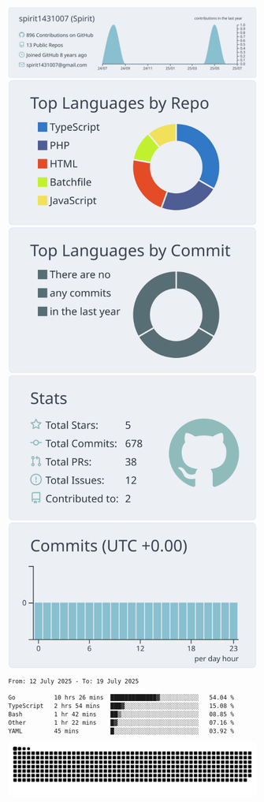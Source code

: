 [![](https://raw.githubusercontent.com/spirit1431007/spirit1431007/master/profile-summary-card-output/nord_bright/0-profile-details.svg)](https://git.io/spiritx)
[![](https://raw.githubusercontent.com/spirit1431007/spirit1431007/master/profile-summary-card-output/nord_bright/1-repos-per-language.svg)](https://git.io/spiritx) [![](https://raw.githubusercontent.com/spirit1431007/spirit1431007/master/profile-summary-card-output/nord_bright/2-most-commit-language.svg)](https://git.io/spiritx)
[![](https://raw.githubusercontent.com/spirit1431007/spirit1431007/master/profile-summary-card-output/nord_bright/3-stats.svg)](https://git.io/spiritx) [![](https://raw.githubusercontent.com/spirit1431007/spirit1431007/master/profile-summary-card-output/nord_bright/4-productive-time.svg)](https://git.io/spiritx)

<!--START_SECTION:waka-->

```txt
From: 12 July 2025 - To: 19 July 2025

Go           10 hrs 26 mins  █████████████▓░░░░░░░░░░░   54.04 %
TypeScript   2 hrs 54 mins   ███▓░░░░░░░░░░░░░░░░░░░░░   15.08 %
Bash         1 hr 42 mins    ██▒░░░░░░░░░░░░░░░░░░░░░░   08.85 %
Other        1 hr 22 mins    █▓░░░░░░░░░░░░░░░░░░░░░░░   07.16 %
YAML         45 mins         █░░░░░░░░░░░░░░░░░░░░░░░░   03.92 %
```

<!--END_SECTION:waka-->

![contribution](https://github.com/spirit1431007/spirit1431007/blob/output/github-contribution-grid-snake.svg)
